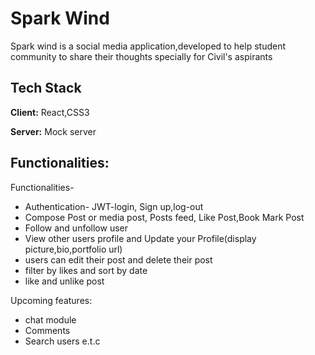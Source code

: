 
# Spark Wind

Spark wind is a social media application,developed to help student community to share their thoughts specially for Civil's aspirants



## Tech Stack

**Client:** React,CSS3

**Server:** Mock server


## Functionalities:
Functionalities-

* Authentication- JWT-login, Sign up,log-out
* Compose Post or media post, Posts feed, Like Post,Book Mark Post
* Follow and unfollow user
* View other users profile  and Update your  Profile(display picture,bio,portfolio url)
* users can edit their post and delete their post
* filter by likes and sort by date
* like and unlike post

Upcoming features:
* chat module
* Comments
* Search users e.t.c
